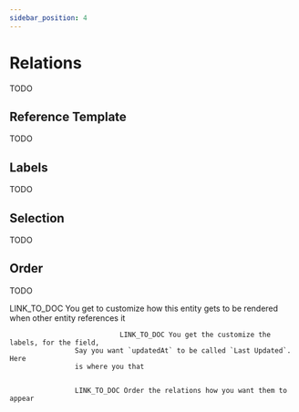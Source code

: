 ```yaml
---
sidebar_position: 4
---
```


# Relations
TODO

## Reference Template
TODO

## Labels
TODO

## Selection
TODO

## Order
TODO

  LINK_TO_DOC You get to customize how this entity gets to
                        be rendered when other entity references it

                               LINK_TO_DOC You get the customize the labels, for the field,
                    Say you want `updatedAt` to be called `Last Updated`. Here
                    is where you that


                    LINK_TO_DOC Order the relations how you want them to appear
